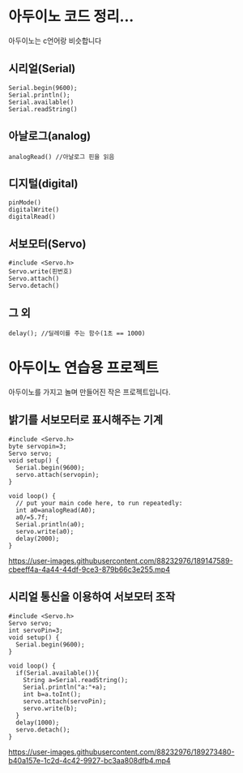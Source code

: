 # 아두이노 코드 정리...
아두이노는 c언어랑 비슷합니다
   
## 시리얼(Serial)
```
Serial.begin(9600);   
Serial.println();   
Serial.available()
Serial.readString()
```
## 아날로그(analog)
```
analogRead() //아날로그 핀을 읽음   
```
   
## 디지털(digital)
```
pinMode()
digitalWrite()   
digitalRead()   
```
   
## 서보모터(Servo)
```
#include <Servo.h>   
Servo.write(핀번호)
Servo.attach()
Servo.detach()
```
   
## 그 외
```
delay(); //딜레이를 주는 함수(1초 == 1000)
```
   
# 아두이노 연습용 프로젝트
아두이노를 가지고 놀며 만들어진 작은 프로젝트입니다.
## 밝기를 서보모터로 표시해주는 기계
```
#include <Servo.h>
byte servopin=3;
Servo servo;
void setup() {
  Serial.begin(9600);
  servo.attach(servopin);
}

void loop() {
  // put your main code here, to run repeatedly:
  int a0=analogRead(A0);
  a0/=5.7f;
  Serial.println(a0);
  servo.write(a0);
  delay(2000);
}
```

https://user-images.githubusercontent.com/88232976/189147589-cbeeff4a-4a44-44df-9ce3-879b66c3e255.mp4
## 시리얼 통신을 이용하여 서보모터 조작
```
#include <Servo.h>
Servo servo;
int servoPin=3;
void setup() {
  Serial.begin(9600);
}

void loop() {
  if(Serial.available()){
    String a=Serial.readString();
    Serial.println("a:"+a);
    int b=a.toInt();
    servo.attach(servoPin);
    servo.write(b);
  }
  delay(1000);
  servo.detach();
}
```

https://user-images.githubusercontent.com/88232976/189273480-b40a157e-1c2d-4c42-9927-bc3aa808dfb4.mp4


